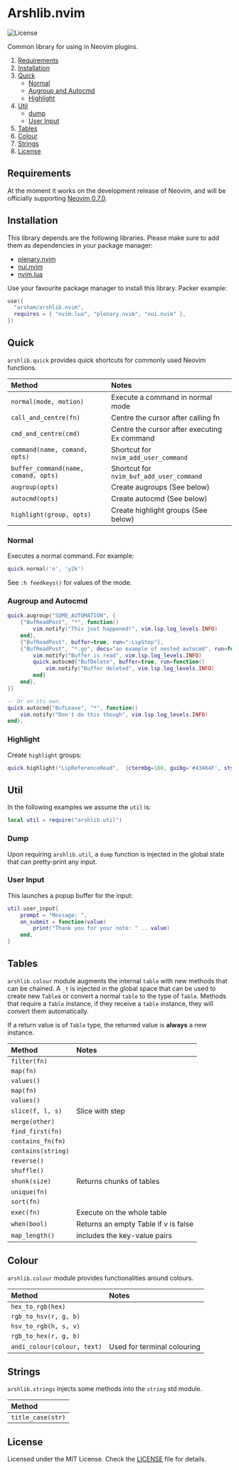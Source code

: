 # Arshlib.nvim

![License](https://img.shields.io/github/license/arsham/arshlib.nvim)

Common library for using in Neovim plugins.

1. [Requirements](#requirements)
2. [Installation](#installation)
3. [Quick](#quick)
   - [Normal](#normal)
   - [Augroup and Autocmd](#augroup-and-autocmd)
   - [Highlight](#highlight)
4. [Util](#util)
   - [dump](#dump)
   - [User Input](#user-input)
5. [Tables](#tables)
6. [Colour](#colour)
7. [Strings](#strings)
8. [License](#license)

## Requirements

At the moment it works on the development release of Neovim, and will be
officially supporting [Neovim 0.7.0](https://github.com/neovim/neovim/releases/tag/v0.7.0).

## Installation

This library depends are the following libraries. Please make sure to add them
as dependencies in your package manager:

- [plenary.nvim](https://github.com/nvim-lua/plenary.nvim)
- [nui.nvim](https://github.com/MunifTanjim/nui.nvim)
- [nvim.lua](https://github.com/norcalli/nvim.lua)

Use your favourite package manager to install this library. Packer example:

```lua
use({
  "arsham/arshlib.nvim",
  requires = { "nvim.lua", "plenary.nvim", "nui.nvim" },
})
```

## Quick

`arshlib.quick` provides quick shortcuts for commonly used Neovim functions.

| Method                               | Notes                                        |
| :----------------------------------- | :------------------------------------------- |
| `normal(mode, motion)`               | Execute a command in normal mode             |
| `call_and_centre(fn)`                | Centre the cursor after calling fn           |
| `cmd_and_centre(cmd)`                | Centre the cursor after executing Ex command |
| `command(name, comand, opts)`        | Shortcut for `nvim_add_user_command`         |
| `buffer_command(name, comand, opts)` | Shortcut for `nvim_buf_add_user_command`     |
| `augroup(opts)`                      | Create augroups (See below)                  |
| `autocmd(opts)`                      | Create autocmd (See below)                   |
| `highlight(group, opts)`             | Create highlight groups (See below)          |

### Normal

Executes a normal command. For example:

```lua
quick.normal('n', 'y2k')
```

See `:h feedkeys()` for values of the mode.

### Augroup and Autocmd

```lua
quick.augroup{"SOME_AUTOMATION", {
    {"BufReadPost", "*", function()
        vim.notify("This just happened!", vim.lsp.log_levels.INFO)
    end},
    {"BufReadPost", buffer=true, run=":LspStop"},
    {"BufReadPost", "*.go", docs="an example of nested autocmd", run=function()
        vim.notify("Buffer is read", vim.lsp.log_levels.INFO)
        quick.autocmd{"BufDelete", buffer=true, run=function()
            vim.notify("Buffer deleted", vim.lsp.log_levels.INFO)
        end}
    end},
}}

-- Or on its own.
quick.autocmd{"BufLeave", "*", function()
    vim.notify("Don't do this though", vim.lsp.log_levels.INFO)
end},
```

### Highlight

Create `highlight` groups:

```lua
quick.highlight("LspReferenceRead",  {ctermbg=180, guibg='#43464F', style='bold'})
```

## Util

In the following examples we assume the `util` is:

```lua
local util = require("arshlib.util")
```

### Dump

Upon requiring `arshlib.util`, a `dump` function is injected in the global
state that can pretty-print any input.

### User Input

This launches a popup buffer for the input:

```lua
util.user_input{
    prompt = "Message: ",
    on_submit = function(value)
        print("Thank you for your note: " .. value)
    end,
}
```

## Tables

`arshlib.colour` module augments the internal `table` with new methods that can
be chained. A `_t` is injected in the global space that can be used to create
new `Table`s or convert a normal `table` to the type of `Table`. Methods that
require a `Table` instance, if they receive a `table` instance, they will
convert them automatically.

If a return value is of `Table` type, the returned value is **always** a new
instance.

| Method             | Notes                                |
| :----------------- | :----------------------------------- |
| `filter(fn)`       |                                      |
| `map(fn)`          |                                      |
| `values()`         |                                      |
| `map(fn)`          |                                      |
| `values()`         |                                      |
| `slice(f, l, s)`   | Slice with step                      |
| `merge(other)`     |                                      |
| `find_first(fn)`   |                                      |
| `contains_fn(fn)`  |                                      |
| `contains(string)` |                                      |
| `reverse()`        |                                      |
| `shuffle()`        |                                      |
| `shunk(size)`      | Returns chunks of tables             |
| `unique(fn)`       |                                      |
| `sort(fn)`         |                                      |
| `exec(fn)`         | Execute on the whole table           |
| `when(bool)`       | Returns an empty Table if v is false |
| `map_length()`     | includes the key-value pairs         |

## Colour

`arshlib.colour` module provides functionalities around colours.

| Method                      | Notes                       |
| :-------------------------- | :-------------------------- |
| `hex_to_rgb(hex)`           |                             |
| `rgb_to_hsv(r, g, b)`       |                             |
| `hsv_to_rgb(h, s, v)`       |                             |
| `rgb_to_hex(r, g, b)`       |                             |
| `andi_colour(colour, text)` | Used for terminal colouring |

## Strings

`arshlib.strings` injects some methods into the `string` std module.

| Method            |
| :---------------- |
| `title_case(str)` |

## License

Licensed under the MIT License. Check the [LICENSE](./LICENSE) file for details.

<!--
vim: foldlevel=1
-->
